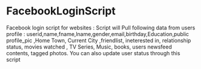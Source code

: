 FacebookLoginScript
===================

Facebook login script for websites : Script will Pull following data from users profile : userid,name,fname,lname,gender,email,birthday,Education,public profile_pic ,Home Town, Current City ,friendlist, ineterested in, relationship status, movies watched , TV Series, Music, books, users newsfeed contents, tagged photos.
You can also update user status through this script
